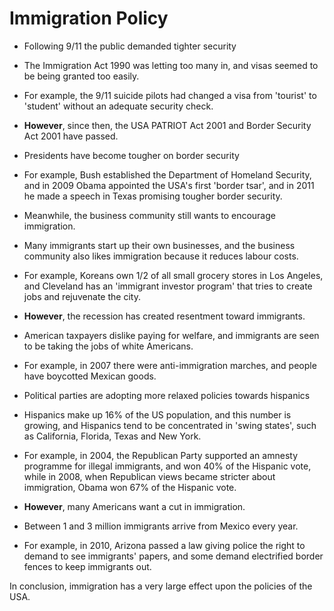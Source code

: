 # Immigration Policy

* Following 9/11 the public demanded tighter security
* The Immigration Act 1990 was letting too many in, and visas seemed to be being granted too easily.
* For example, the 9/11 suicide pilots had changed a visa from 'tourist' to 'student' without an adequate security check.
* **However**, since then, the USA PATRIOT Act 2001 and Border Security Act 2001 have passed.
* Presidents have become tougher on border security
* For example, Bush established the Department of Homeland Security, and in 2009 Obama appointed the USA's first 'border tsar', and in 2011 he made a speech in Texas promising tougher border security.

* Meanwhile, the business community still wants to encourage immigration.
* Many immigrants start up their own businesses, and the business community also likes immigration because it reduces labour costs.
* For example, Koreans own 1/2 of all small grocery stores in Los Angeles, and Cleveland has an 'immigrant investor program' that tries to create jobs and rejuvenate the city.
* **However**, the recession has created resentment toward immigrants.
* American taxpayers dislike paying for welfare, and immigrants are seen to be taking the jobs of white Americans.
* For example, in 2007 there were anti-immigration marches, and people have boycotted Mexican goods.

* Political parties are adopting more relaxed policies towards hispanics
* Hispanics make up 16% of the US population, and this number is growing, and Hispanics tend to be concentrated in 'swing states', such as California, Florida, Texas and New York.
* For example, in 2004, the Republican Party supported an amnesty programme for illegal immigrants, and won 40% of the Hispanic vote, while in 2008, when Republican views became stricter about immigration, Obama won 67% of the Hispanic vote.
* **However**, many Americans want a cut in immigration.
* Between 1 and 3 million immigrants arrive from Mexico every year.
* For example, in 2010, Arizona passed a law giving police the right to demand to see immigrants' papers, and some demand electrified border fences to keep immigrants out.

In conclusion, immigration has a very large effect upon the policies of the USA.